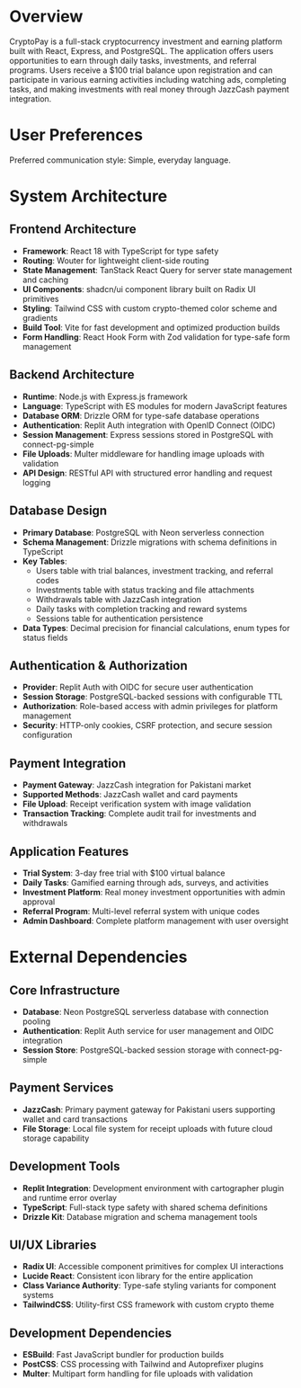 # Overview

CryptoPay is a full-stack cryptocurrency investment and earning platform built with React, Express, and PostgreSQL. The application offers users opportunities to earn through daily tasks, investments, and referral programs. Users receive a $100 trial balance upon registration and can participate in various earning activities including watching ads, completing tasks, and making investments with real money through JazzCash payment integration.

# User Preferences

Preferred communication style: Simple, everyday language.

# System Architecture

## Frontend Architecture
- **Framework**: React 18 with TypeScript for type safety
- **Routing**: Wouter for lightweight client-side routing
- **State Management**: TanStack React Query for server state management and caching
- **UI Components**: shadcn/ui component library built on Radix UI primitives
- **Styling**: Tailwind CSS with custom crypto-themed color scheme and gradients
- **Build Tool**: Vite for fast development and optimized production builds
- **Form Handling**: React Hook Form with Zod validation for type-safe form management

## Backend Architecture
- **Runtime**: Node.js with Express.js framework
- **Language**: TypeScript with ES modules for modern JavaScript features
- **Database ORM**: Drizzle ORM for type-safe database operations
- **Authentication**: Replit Auth integration with OpenID Connect (OIDC)
- **Session Management**: Express sessions stored in PostgreSQL with connect-pg-simple
- **File Uploads**: Multer middleware for handling image uploads with validation
- **API Design**: RESTful API with structured error handling and request logging

## Database Design
- **Primary Database**: PostgreSQL with Neon serverless connection
- **Schema Management**: Drizzle migrations with schema definitions in TypeScript
- **Key Tables**:
  - Users table with trial balances, investment tracking, and referral codes
  - Investments table with status tracking and file attachments
  - Withdrawals table with JazzCash integration
  - Daily tasks with completion tracking and reward systems
  - Sessions table for authentication persistence
- **Data Types**: Decimal precision for financial calculations, enum types for status fields

## Authentication & Authorization
- **Provider**: Replit Auth with OIDC for secure user authentication
- **Session Storage**: PostgreSQL-backed sessions with configurable TTL
- **Authorization**: Role-based access with admin privileges for platform management
- **Security**: HTTP-only cookies, CSRF protection, and secure session configuration

## Payment Integration
- **Payment Gateway**: JazzCash integration for Pakistani market
- **Supported Methods**: JazzCash wallet and card payments
- **File Upload**: Receipt verification system with image validation
- **Transaction Tracking**: Complete audit trail for investments and withdrawals

## Application Features
- **Trial System**: 3-day free trial with $100 virtual balance
- **Daily Tasks**: Gamified earning through ads, surveys, and activities
- **Investment Platform**: Real money investment opportunities with admin approval
- **Referral Program**: Multi-level referral system with unique codes
- **Admin Dashboard**: Complete platform management with user oversight

# External Dependencies

## Core Infrastructure
- **Database**: Neon PostgreSQL serverless database with connection pooling
- **Authentication**: Replit Auth service for user management and OIDC integration
- **Session Store**: PostgreSQL-backed session storage with connect-pg-simple

## Payment Services
- **JazzCash**: Primary payment gateway for Pakistani users supporting wallet and card transactions
- **File Storage**: Local file system for receipt uploads with future cloud storage capability

## Development Tools
- **Replit Integration**: Development environment with cartographer plugin and runtime error overlay
- **TypeScript**: Full-stack type safety with shared schema definitions
- **Drizzle Kit**: Database migration and schema management tools

## UI/UX Libraries
- **Radix UI**: Accessible component primitives for complex UI interactions
- **Lucide React**: Consistent icon library for the entire application
- **Class Variance Authority**: Type-safe styling variants for component systems
- **TailwindCSS**: Utility-first CSS framework with custom crypto theme

## Development Dependencies
- **ESBuild**: Fast JavaScript bundler for production builds
- **PostCSS**: CSS processing with Tailwind and Autoprefixer plugins
- **Multer**: Multipart form handling for file uploads with validation